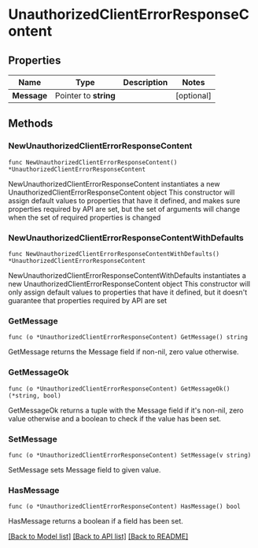 # UnauthorizedClientErrorResponseContent

## Properties

Name | Type | Description | Notes
------------ | ------------- | ------------- | -------------
**Message** | Pointer to **string** |  | [optional] 

## Methods

### NewUnauthorizedClientErrorResponseContent

`func NewUnauthorizedClientErrorResponseContent() *UnauthorizedClientErrorResponseContent`

NewUnauthorizedClientErrorResponseContent instantiates a new UnauthorizedClientErrorResponseContent object
This constructor will assign default values to properties that have it defined,
and makes sure properties required by API are set, but the set of arguments
will change when the set of required properties is changed

### NewUnauthorizedClientErrorResponseContentWithDefaults

`func NewUnauthorizedClientErrorResponseContentWithDefaults() *UnauthorizedClientErrorResponseContent`

NewUnauthorizedClientErrorResponseContentWithDefaults instantiates a new UnauthorizedClientErrorResponseContent object
This constructor will only assign default values to properties that have it defined,
but it doesn't guarantee that properties required by API are set

### GetMessage

`func (o *UnauthorizedClientErrorResponseContent) GetMessage() string`

GetMessage returns the Message field if non-nil, zero value otherwise.

### GetMessageOk

`func (o *UnauthorizedClientErrorResponseContent) GetMessageOk() (*string, bool)`

GetMessageOk returns a tuple with the Message field if it's non-nil, zero value otherwise
and a boolean to check if the value has been set.

### SetMessage

`func (o *UnauthorizedClientErrorResponseContent) SetMessage(v string)`

SetMessage sets Message field to given value.

### HasMessage

`func (o *UnauthorizedClientErrorResponseContent) HasMessage() bool`

HasMessage returns a boolean if a field has been set.


[[Back to Model list]](../README.md#documentation-for-models) [[Back to API list]](../README.md#documentation-for-api-endpoints) [[Back to README]](../README.md)



